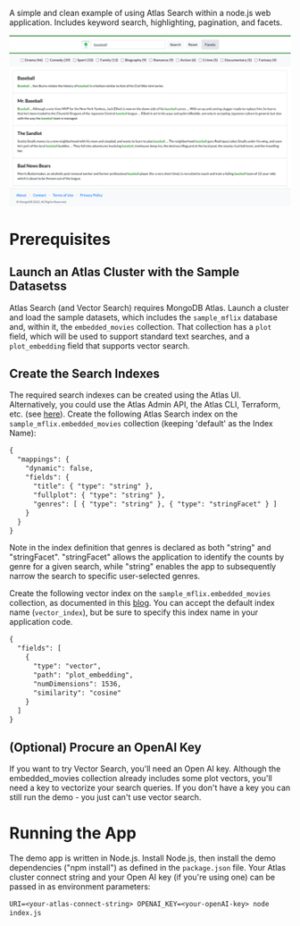 A simple and clean example of using Atlas Search within a node.js web application. Includes keyword search, highlighting, pagination, and facets. 

<img src="images/demo-screenshot.png" alt="Atlas Search Demo App" width="800"/>

# Prerequisites

## Launch an Atlas Cluster with the Sample Datasetss

Atlas Search (and Vector Search) requires MongoDB Atlas. Launch a cluster and load the sample datasets, which includes the `sample_mflix` database and, within it, the `embedded_movies` collection. That collection has a `plot` field, which will be used to support standard text searches, and a `plot_embedding` field that supports vector search.

## Create the Search Indexes

The required search indexes can be created using the Atlas UI. Alternatively, you could use the Atlas Admin API, the Atlas CLI, Terraform, etc. (see [here](https://www.mongodb.com/docs/atlas/atlas-search/create-index/)). Create the following Atlas Search index on the `sample_mflix.embedded_movies` collection
(keeping 'default' as the Index Name):

```
{
  "mappings": {
    "dynamic": false,
    "fields": {
      "title": { "type": "string" },
      "fullplot": { "type": "string" },
      "genres": [ { "type": "string" }, { "type": "stringFacet" } ]
    }
  }
}
```

Note in the index definition that genres is declared as both "string" and "stringFacet".
"stringFacet" allows the application to identify the counts by genre for a given search,
while "string" enables the app to subsequently narrow the search to specific user-selected genres.


Create the following vector index on the `sample_mflix.embedded_movies` collection,
as documented in this [blog](https://www.mongodb.com/developer/products/atlas/semantic-search-mongodb-atlas-vector-search/). You can accept the default index name (`vector_index`), but be sure to specify this index name in your application code.

```
{
  "fields": [
    {
      "type": "vector",
      "path": "plot_embedding",
      "numDimensions": 1536,
      "similarity": "cosine"
    }
  ]
}
```

## (Optional) Procure an OpenAI Key

If you want to try Vector Search, you'll need an Open AI key. Although the embedded_movies collection already includes some plot vectors, you'll need a key to vectorize your search queries. If you don't have a key you can still run the demo - you just can't use vector search. 

# Running the App

The demo app is written in Node.js. Install Node.js, then install the demo dependencies ("npm install") as defined in the `package.json` file. Your Atlas cluster connect string and your Open AI key (if you're using one) can be passed in as environment parameters:

```
URI=<your-atlas-connect-string> OPENAI_KEY=<your-openAI-key> node index.js
```

